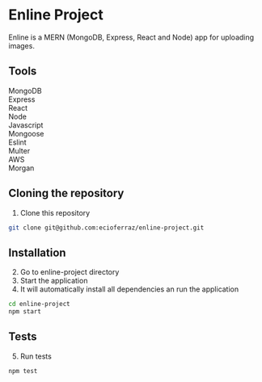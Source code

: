 # Enline Project

Enline is a MERN (MongoDB, Express, React and Node) app for uploading images.

## Tools

MongoDB\
Express\
React\
Node\
Javascript\
Mongoose\
Eslint\
Multer\
AWS\
Morgan


## Cloning the repository

1. Clone this repository

```bash
git clone git@github.com:ecioferraz/enline-project.git
```

## Installation

2. Go to enline-project directory
3. Start the application
4. It will automatically install all dependencies an run the application

```bash
cd enline-project
npm start
```

## Tests

5. Run tests

```bash
npm test
```
